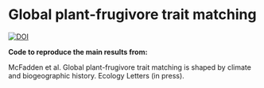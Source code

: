 # Global plant-frugivore trait matching
 
[![DOI](https://zenodo.org/badge/404292171.svg)](https://zenodo.org/badge/latestdoi/404292171)

**Code to reproduce the main results from:**

McFadden et al. Global plant-frugivore trait matching is shaped by climate and biogeographic history. Ecology Letters (in press).

<br/>
 
